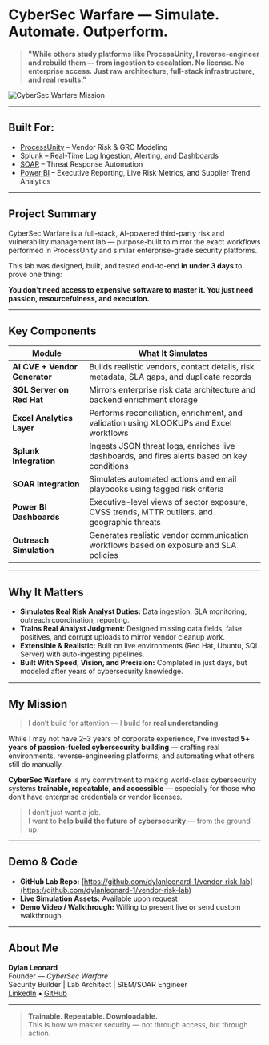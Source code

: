 # CyberSec Warfare — Simulate. Automate. Outperform.

> **"While others study platforms like ProcessUnity, I reverse-engineer and rebuild them — from ingestion to escalation. No license. No enterprise access. Just raw architecture, full-stack infrastructure, and real results."**

![CyberSec Warfare Mission](https://i.imgur.com/Gg8awBL.png)

---

## Built For:

- [ProcessUnity](https://www.processunity.com/third-party-risk-management/) – Vendor Risk & GRC Modeling
- [Splunk](https://www.splunk.com/) – Real-Time Log Ingestion, Alerting, and Dashboards
- [SOAR](https://www.splunk.com/en_us/solutions/solution-areas/security-orchestration.html) – Threat Response Automation
- [Power BI](https://powerbi.microsoft.com/) – Executive Reporting, Live Risk Metrics, and Supplier Trend Analytics

---

## Project Summary

CyberSec Warfare is a full-stack, AI-powered third-party risk and vulnerability management lab — purpose-built to mirror the exact workflows performed in ProcessUnity and similar enterprise-grade security platforms.

This lab was designed, built, and tested end-to-end **in under 3 days** to prove one thing:

**You don't need access to expensive software to master it. You just need passion, resourcefulness, and execution.**

---

## Key Components

| Module | What It Simulates |
|--------|-------------------|
| **AI CVE + Vendor Generator** | Builds realistic vendors, contact details, risk metadata, SLA gaps, and duplicate records |
| **SQL Server on Red Hat** | Mirrors enterprise risk data architecture and backend enrichment storage |
| **Excel Analytics Layer** | Performs reconciliation, enrichment, and validation using XLOOKUPs and Excel workflows |
| **Splunk Integration** | Ingests JSON threat logs, enriches live dashboards, and fires alerts based on key conditions |
| **SOAR Integration** | Simulates automated actions and email playbooks using tagged risk criteria |
| **Power BI Dashboards** | Executive-level views of sector exposure, CVSS trends, MTTR outliers, and geographic threats |
| **Outreach Simulation** | Generates realistic vendor communication workflows based on exposure and SLA policies |

---

## Why It Matters

- **Simulates Real Risk Analyst Duties:** Data ingestion, SLA monitoring, outreach coordination, reporting.
- **Trains Real Analyst Judgment:** Designed missing data fields, false positives, and corrupt uploads to mirror vendor cleanup work.
- **Extensible & Realistic:** Built on live environments (Red Hat, Ubuntu, SQL Server) with auto-ingesting pipelines.
- **Built With Speed, Vision, and Precision:** Completed in just days, but modeled after years of cybersecurity knowledge.

---

## My Mission

> I don’t build for attention — I build for **real understanding**.

While I may not have 2–3 years of corporate experience, I’ve invested **5+ years of passion-fueled cybersecurity building** — crafting real environments, reverse-engineering platforms, and automating what others still do manually.

**CyberSec Warfare** is my commitment to making world-class cybersecurity systems **trainable, repeatable, and accessible** — especially for those who don’t have enterprise credentials or vendor licenses.

> I don’t just want a job.  
> I want to **help build the future of cybersecurity** — from the ground up.

---

## Demo & Code

- **GitHub Lab Repo:** [https://github.com/dylanleonard-1/vendor-risk-lab](https://github.com/dylanleonard-1/vendor-risk-lab)
- **Live Simulation Assets:** Available upon request
- **Demo Video / Walkthrough:** Willing to present live or send custom walkthrough

---

## About Me

**Dylan Leonard**  
Founder — *CyberSec Warfare*  
Security Builder | Lab Architect | SIEM/SOAR Engineer  
[LinkedIn](https://www.linkedin.com/in/your-link) • [GitHub](https://github.com/dylanleonard-1)

---

> **Trainable. Repeatable. Downloadable.**  
> This is how we master security — not through access, but through action.
